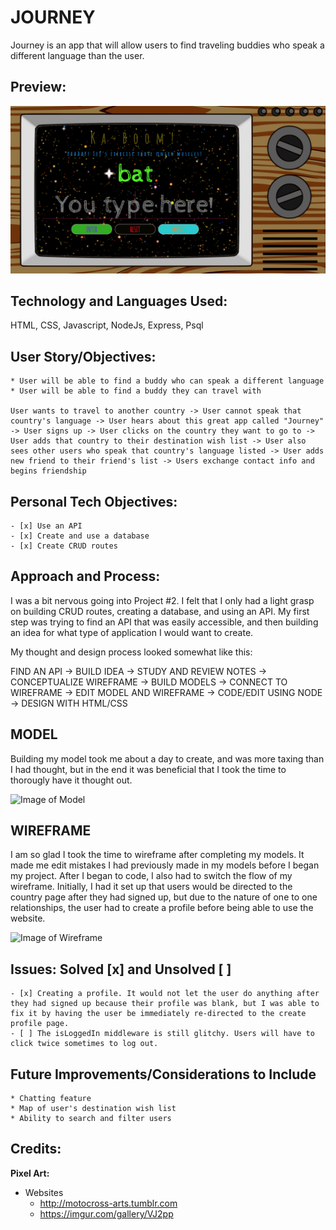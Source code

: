 # **JOURNEY**

Journey is an app that will allow users to find traveling buddies who speak a different language than the user. 

## Preview:
![Image of Journey](https://github.com/sangchoi/project-one/blob/master/img/screenshot.png)

## Technology and Languages Used:
HTML, CSS, Javascript, NodeJs, Express, Psql

## User Story/Objectives:
    * User will be able to find a buddy who can speak a different language
    * User will be able to find a buddy they can travel with

    User wants to travel to another country -> User cannot speak that country's language -> User hears about this great app called "Journey" -> User signs up -> User clicks on the country they want to go to -> User adds that country to their destination wish list -> User also sees other users who speak that country's language listed -> User adds new friend to their friend's list -> Users exchange contact info and begins friendship

## Personal Tech Objectives: 
    - [x] Use an API
    - [x] Create and use a database
    - [x] Create CRUD routes

## Approach and Process:
I was a bit nervous going into Project #2. I felt that I only had a light grasp on building CRUD routes, creating a database, and using an API. My first step was trying to find an API that was easily accessible, and then building an idea for what type of application I would want to create. 

My thought and design process looked somewhat like this:

FIND AN API -> BUILD IDEA -> STUDY AND REVIEW NOTES -> CONCEPTUALIZE WIREFRAME -> BUILD MODELS -> CONNECT TO WIREFRAME -> EDIT MODEL AND WIREFRAME -> CODE/EDIT USING NODE -> DESIGN WITH HTML/CSS

## MODEL
Building my model took me about a day to create, and was more taxing than I had thought, but in the end it was beneficial that I took the time to thorougly have it thought out. 

![Image of Model](https://github.com/sangchoi/project-one/blob/master/img/models.jpg)

## WIREFRAME
I am so glad I took the time to wireframe after completing my models. It made me edit mistakes I had previously made in my models before I began my project. After I began to code, I also had to switch the flow of my wireframe. Initially, I had it set up that users would be directed to the country page after they had signed up, but due to the nature of one to one relationships, the user had to create a profile before being able to use the website. 

![Image of Wireframe](https://github.com/sangchoi/project-one/blob/master/img/appwireframe.png)

## Issues: Solved [x] and Unsolved [ ]

    - [x] Creating a profile. It would not let the user do anything after they had signed up because their profile was blank, but I was able to fix it by having the user be immediately re-directed to the create profile page.
    - [ ] The isLoggedIn middleware is still glitchy. Users will have to click twice sometimes to log out.

## Future Improvements/Considerations to Include
    * Chatting feature
    * Map of user's destination wish list
    * Ability to search and filter users

## Credits:

**Pixel Art:**

* Websites
    * http://motocross-arts.tumblr.com
    * https://imgur.com/gallery/VJ2pp

